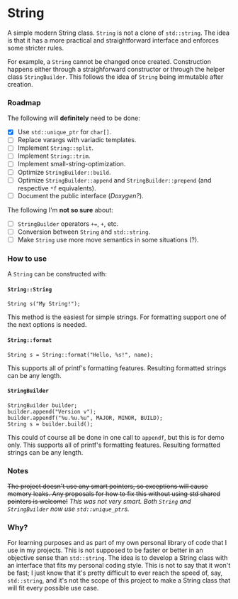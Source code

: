 # String
A simple modern String class. `String` is not a clone of `std::string`. The idea is that it has a more practical and straightforward interface and enforces some stricter rules.

For example, a `String` cannot be changed once created. Construction happens either through a straighforward constructor or through the helper class `StringBuilder`. This follows the idea of `String` being immutable after creation.

### Roadmap

The following will **definitely** need to be done:

- [x] Use `std::unique_ptr` for `char[]`.
- [ ] Replace varargs with variadic templates.
- [ ] Implement `String::split`.
- [ ] Implement `String::trim`.
- [ ] Implement small-string-optimization.
- [ ] Optimize `StringBuilder::build`.
- [ ] Optimize `StringBuilder::append` and `StringBuilder::prepend` (and respective `*f` equivalents).
- [ ] Document the public interface (*Doxygen?*).

The following I'm **not so sure** about:

- [ ] `StringBuilder` operators `+=`, `+`, etc.
- [ ] Conversion between `String` and `std::string`.
- [ ] Make `String` use more move semantics in some situations (?).

### How to use

A `String` can be constructed with:

#### `String::String`
```
String s("My String!");
```
This method is the easiest for simple strings. For formatting support one of the next options is needed.

#### `String::format`
```
String s = String::format("Hello, %s!", name);
```
This supports all of printf's formatting features. Resulting formatted strings can be any length.

#### `StringBuilder`
```
StringBuilder builder;
builder.append("Version v");
builder.appendf("%u.%u.%u", MAJOR, MINOR, BUILD);
String s = builder.build();
```
This could of course all be done in one call to `appendf`, but this is for demo only.
This supports all of printf's formatting features. Resulting formatted strings can be any length.

### Notes

~~The project doesn't use any smart pointers, so exceptions will cause memory leaks. Any proposals for how to fix this without using std shared pointers is welcome!~~ *This was not very smart. Both `String` and `StringBuilder` now use `std::unique_ptr`s.* 

### Why?

For learning purposes and as part of my own personal library of code that I use in my projects. This is not supposed to be faster or better in an objective sense than `std::string`. The idea is to develop a String class with an interface that fits my personal coding style. This is not to say that it won't be fast; I just know that it's pretty difficult to ever reach the speed of, say, `std::string`, and it's not the scope of this project to make a String class that will fit every possible use case.

